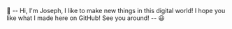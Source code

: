 👋 -- Hi, I'm Joseph, I like to make new things in this digital world!
I hope you like what I made here on GitHub!
See you around! -- 😃
